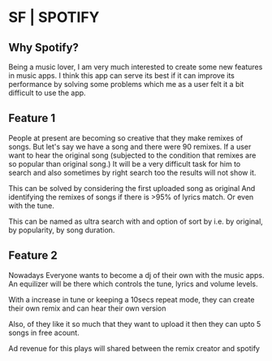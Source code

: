 # SF | SPOTIFY

## Why Spotify?
Being a music lover, I am very much interested to create some new features in music apps.
I think this app can serve its best if it can improve its performance by solving some problems which me as a user felt it a bit difficult to use the app.

## Feature 1
People at present are becoming so creative that they make remixes of songs.
But let's say we have a song and there were 90 remixes.
If a user want to hear the original song (subjected to the condition that remixes are so popular than original song.)
It will be a very difficult task for him to search and also sometimes by right search too the results will not show it.

This can be solved by considering the first uploaded song as original
And identifying the remixes of songs if there is >95% of lyrics match.
Or even with the tune.

This can be named as ultra search with and option of sort by i.e. by original, by popularity, by song duration.

## Feature 2
Nowadays Everyone wants to become a dj of their own with the music apps.
An equilizer will be there which controls the tune, lyrics and volume levels.

With a increase in tune or keeping a 10secs repeat mode, they can create their own remix and can hear their own version

Also, of they like it so much that they want to upload it then they can upto 5 songs in free acount.

Ad revenue for this plays will shared between the remix creator and spotify 
